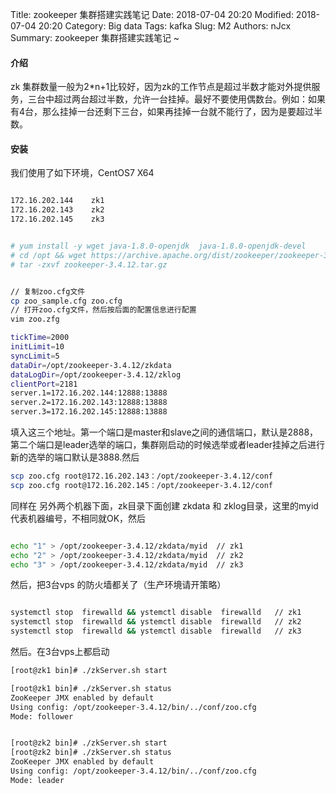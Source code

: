 Title: zookeeper 集群搭建实践笔记
Date: 2018-07-04 20:20
Modified: 2018-07-04 20:20
Category: Big data
Tags: kafka
Slug: M2
Authors: nJcx
Summary: zookeeper 集群搭建实践笔记 ~


#### 介绍

zk 集群数量一般为2*n+1比较好，因为zk的工作节点是超过半数才能对外提供服务，三台中超过两台超过半数，允许一台挂掉。最好不要使用偶数台。例如：如果有4台，那么挂掉一台还剩下三台，如果再挂掉一台就不能行了，因为是要超过半数。

#### 安装

我们使用了如下环境，CentOS7 X64 

```bash

172.16.202.144    zk1
172.16.202.143    zk2
172.16.202.145    zk3


```


```bash

# yum install -y wget java-1.8.0-openjdk  java-1.8.0-openjdk-devel 
# cd /opt && wget https://archive.apache.org/dist/zookeeper/zookeeper-3.4.12/zookeeper-3.4.12.tar.gz
# tar -zxvf zookeeper-3.4.12.tar.gz

```
```bash

// 复制zoo.cfg文件
cp zoo_sample.cfg zoo.cfg
// 打开zoo.cfg文件，然后按后面的配置信息进行配置
vim zoo.zfg

```

```bash
tickTime=2000
initLimit=10
syncLimit=5
dataDir=/opt/zookeeper-3.4.12/zkdata
dataLogDir=/opt/zookeeper-3.4.12/zklog
clientPort=2181
server.1=172.16.202.144:12888:13888
server.2=172.16.202.143:12888:13888
server.3=172.16.202.145:12888:13888
```
填入这三个地址。第一个端口是master和slave之间的通信端口，默认是2888，第二个端口是leader选举的端口，集群刚启动的时候选举或者leader挂掉之后进行新的选举的端口默认是3888.然后

```bash
scp zoo.cfg root@172.16.202.143：/opt/zookeeper-3.4.12/conf
scp zoo.cfg root@172.16.202.145：/opt/zookeeper-3.4.12/conf
```

同样在 另外两个机器下面，zk目录下面创建 zkdata 和 zklog目录，这里的myid代表机器编号，不相同就OK，然后

```bash

echo "1" > /opt/zookeeper-3.4.12/zkdata/myid  // zk1
echo "2" > /opt/zookeeper-3.4.12/zkdata/myid  // zk2
echo "3" > /opt/zookeeper-3.4.12/zkdata/myid  // zk3

```


然后，把3台vps 的防火墙都关了（生产环境请开策略）

```bash

systemctl stop  firewalld && ystemctl disable  firewalld   // zk1
systemctl stop  firewalld && ystemctl disable  firewalld   // zk2
systemctl stop  firewalld && ystemctl disable  firewalld   // zk3

```


然后。在3台vps上都启动


```bash
[root@zk1 bin]# ./zkServer.sh start

[root@zk1 bin]# ./zkServer.sh status
ZooKeeper JMX enabled by default
Using config: /opt/zookeeper-3.4.12/bin/../conf/zoo.cfg
Mode: follower


[root@zk2 bin]# ./zkServer.sh start
[root@zk2 bin]# ./zkServer.sh status
ZooKeeper JMX enabled by default
Using config: /opt/zookeeper-3.4.12/bin/../conf/zoo.cfg
Mode: leader

```


